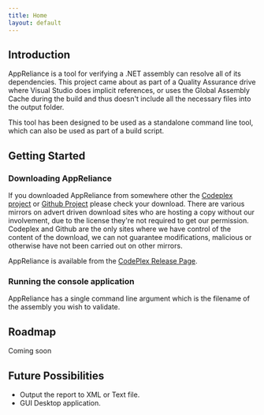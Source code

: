 ```yaml
---
title: Home
layout: default
---
```


<h2>Introduction</h2>
<p>AppReliance is a tool for verifying a .NET assembly can resolve all of its dependencies. This project came about as part of a Quality Assurance drive where Visual Studio does implicit references, or uses the Global Assembly Cache during the build and thus doesn't include all the necessary files into the output folder.</p>
<p>This tool has been designed to be used as a standalone command line tool, which can also be used as part of a build script.</p>
<h2>Getting Started</h2>
<h3>Downloading AppReliance</h3>
<div class="alert">
<p>If you downloaded AppReliance from somewhere other the <a href="http://appreliance.codeplex.com">Codeplex project</a> or <a href="https://github.com/dhgms-solutions/appreliance">Github Project</a> please check your download.  There are various mirrors on advert driven download sites who are hosting a copy without our involvement, due to the license they're not required to get our permission. Codeplex and Github are the only sites where we have control of the content of the download, we can not guarantee modifications, malicious or otherwise have not been carried out on other mirrors.</p>
</div>
<p>AppReliance is available from the <a href="http://appreliance.codeplex.com/releases/">CodePlex Release Page</a>.</p>
<h3>Running the console application</h3>
<p>AppReliance has a single command line argument which is the filename of the assembly you wish to validate.</p>
<h2>Roadmap</h2>
<p>Coming soon</p>
<h2>Future Possibilities</h2>
<ul>
  <li>Output the report to XML or Text file.</li>
  <li>GUI Desktop application.</li>
</ul>